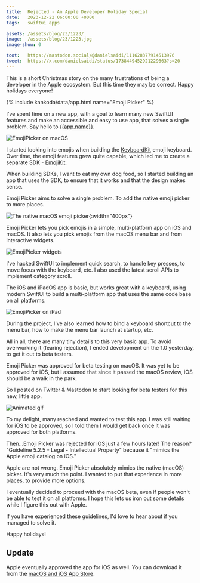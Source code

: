 ```yaml
---
title:  Rejected - An Apple Developer Holiday Special
date:   2023-12-22 06:00:00 +0000
tags:   swiftui apps

assets: /assets/blog/23/1223/
image:  /assets/blog/23/1223.jpg
image-show: 0

toot:   https://mastodon.social/@danielsaidi/111628377914513976
tweet:  https://x.com/danielsaidi/status/1738449452921229663?s=20
---
```


This is a short Christmas story on the many frustrations of being a developer in the Apple ecosystem. But this time they may be correct. Happy holidays everyone!

{% include kankoda/data/app.html name="Emoji Picker" %}

I've spent time on a new app, with a goal to learn many new SwiftUI features and make an accessible and easy to use app, that solves a single problem. Say hello to [{{app.name}}]({{app.url}}).

![EmojiPicker on macOS]({{page.assets}}emojipicker-macos.jpg)

I started looking into emojis when building the [KeyboardKit](https://keyboardkit.com) emoji keyboard. Over time, the emoji features grew quite capable, which led me to create a separate SDK - [EmojiKit](https://github.com/danielsaidi/emojikit).

When building SDKs, I want to eat my own dog food, so I started building an app that uses the SDK, to ensure that it works and that the design makes sense.

Emoji Picker aims to solve a single problem. To add the native emoji picker to more places. 

![The native macOS emoji picker]({{page.assets}}emojipicker-native.jpg){:width="400px"}

Emoji Picker lets you pick emojis in a simple, multi-platform app on iOS and macOS. It also lets you pick emojis from the macOS menu bar and from interactive widgets.

![EmojiPicker widgets]({{page.assets}}emojipicker-widgets.jpg)

I've hacked SwiftUI to implement quick search, to handle key presses, to move focus with the keyboard, etc. I also used the latest scroll APIs to implement category scroll.

The iOS and iPadOS app is basic, but works great with a keyboard, using modern SwiftUI to build a multi-platform app that uses the same code base on all platforms.

![EmojiPicker on iPad]({{page.assets}}emojipicker-ios.jpg)

During the project, I've also learned how to bind a keyboard shortcut to the menu bar, how to make the menu bar launch at startup, etc.

All in all, there are many tiny details to this very basic app. To avoid overworking it (fearing rejection), I ended development on the 1.0 yesterday, to get it out to beta testers.

Emoji Picker was approved for beta testing on macOS. It was yet to be approved for iOS, but I assumed that since it passed the macOS review, iOS should be a walk in the park. 

So I posted on Twitter & Mastodon to start looking for beta testers for this new, little app.

![Animated gif](https://media.tenor.com/TZiOh8PEPAwAAAAN/i-was-too-naive-and-innocent-gautam-gulati.png)

To my delight, many reached and wanted to test this app. I was still waiting for iOS to be approved, so I told them I would get back once it was approved for both platforms.

Then...Emoji Picker was rejected for iOS just a few hours later! The reason? "Guideline 5.2.5 - Legal - Intellectual Property" because it "mimics the Apple emoji catalog on iOS."

Apple are not wrong. Emoji Picker absolutely mimics the native (macOS) picker. It's very much the point. I wanted to put that experience in more places, to provide more options.

I eventually decided to proceed with the macOS beta, even if people won't be able to test it on all platforms. I hope this lets us iron out some details while I figure this out with Apple.

If you have experienced these guidelines, I'd love to hear about if you managed to solve it. 

Happy holidays!


## Update

Apple eventually approved the app for iOS as well. You can download it from the [macOS and iOS App Store]({{app.appstore}}).